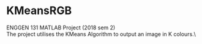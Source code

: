 # KMeansRGB

ENGGEN 131 MATLAB Project (2018 sem 2)\
The project utilises the KMeans Algorithm to output an image in K colours.\
